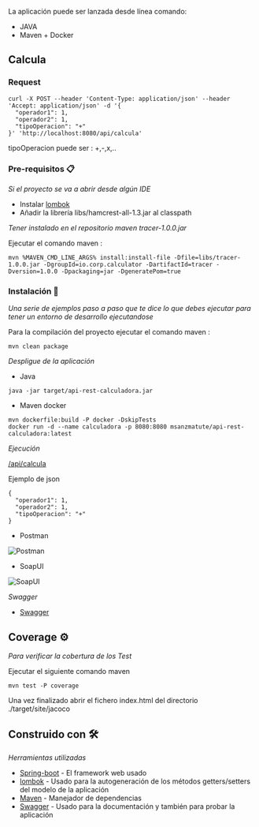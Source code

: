 
La aplicación puede ser lanzada desde línea comando:
 
* JAVA 
* Maven + Docker 


## Calcula

### Request

```
curl -X POST --header 'Content-Type: application/json' --header 'Accept: application/json' -d '{
  "operador1": 1,
  "operador2": 1,
  "tipoOperacion": "+"
}' 'http://localhost:8080/api/calcula'
```

tipoOperacion puede ser : +,-,x,..

### Pre-requisitos 📋

_Si el proyecto se va a abrir desde algún IDE_
* Instalar [lombok](https://projectlombok.org/setup/overview)
* Añadir la librería libs/hamcrest-all-1.3.jar al classpath

_Tener instalado en el repositorio maven tracer-1.0.0.jar_

Ejecutar el comando maven :

```
mvn %MAVEN_CMD_LINE_ARGS% install:install-file -Dfile=libs/tracer-1.0.0.jar -DgroupId=io.corp.calculator -DartifactId=tracer -Dversion=1.0.0 -Dpackaging=jar -DgeneratePom=true
```

### Instalación 🔧

_Una serie de ejemplos paso a paso que te dice lo que debes ejecutar para tener un entorno de desarrollo ejecutandose_

Para la compilación del proyecto ejecutar el comando maven : 

```
mvn clean package
```

_Despligue de la aplicación_

* Java

```
java -jar target/api-rest-calculadora.jar
```

* Maven docker

```
mvn dockerfile:build -P docker -DskipTests
docker run -d --name calculadora -p 8080:8080 msanzmatute/api-rest-calculadora:latest
```

_Ejecución_

[/api/calcula](http://localhost:8080/api/calcula) 

Ejemplo de json

```
{
  "operador1": 1,
  "operador2": 1,
  "tipoOperacion": "+"
}
```

* Postman

![Postman](https://github.com/msanzmatute/images/blob/master/postman.png)


* SoapUI

![SoapUI](https://github.com/msanzmatute/images/blob/master/soapui.png)


_Swagger_

* [Swagger](http://localhost:8080/swagger-ui.html) 

## Coverage ⚙️

_Para verificar la cobertura de los Test_

Ejecutar el siguiente comando maven 

```
mvn test -P coverage
```
Una vez finalizado abrir el fichero index.html del directorio ./target/site/jacoco



## Construido con 🛠️

_Herramientas utilizadas_

* [Spring-boot](http://www.dropwizard.io/1.0.2/docs/) - El framework web usado
* [lombok](https://projectlombok.org/) - Usado para la autogeneración de los métodos getters/setters del modelo de la aplicación
* [Maven](https://maven.apache.org/) - Manejador de dependencias
* [Swagger](https://rometools.github.io/rome/) - Usado para la documentación y también para probar la aplicación
